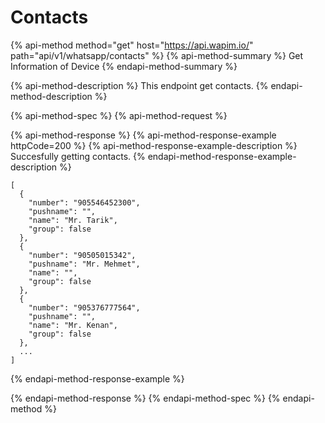 # Contacts

{% api-method method="get" host="https://api.wapim.io/" path="api/v1/whatsapp/contacts" %}
{% api-method-summary %}
Get Information of Device
{% endapi-method-summary %}

{% api-method-description %}
This endpoint get contacts.
{% endapi-method-description %}

{% api-method-spec %}
{% api-method-request %}

{% api-method-response %}
{% api-method-response-example httpCode=200 %}
{% api-method-response-example-description %}
Succesfully getting contacts.
{% endapi-method-response-example-description %}

```text
[
  {
    "number": "905546452300",
    "pushname": "",
    "name": "Mr. Tarik",
    "group": false
  },
  {
    "number": "90505015342",
    "pushname": "Mr. Mehmet",
    "name": "",
    "group": false
  },
  {
    "number": "905376777564",
    "pushname": "",
    "name": "Mr. Kenan",
    "group": false
  },
  ...
]
```
{% endapi-method-response-example %}
<!---
{% api-method-response-example httpCode=400 %}
{% api-method-response-example-description %}
Please read qr code.
{% endapi-method-response-example-description %}

```text
{
   "status":false,
   "code":400,
   "message":"Bad Request",
   "error":{
      "Must be logged in"
   }
}
```
{% endapi-method-response-example %}
-->
{% endapi-method-response %}
{% endapi-method-spec %}
{% endapi-method %}

